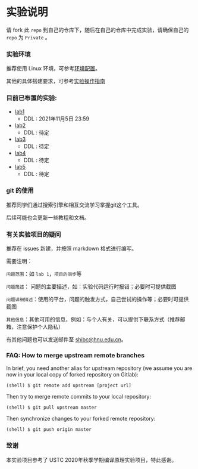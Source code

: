 # 实验说明

请 fork 此 `repo` 到自己的仓库下，随后在自己的仓库中完成实验，请确保自己的 `repo` 为 `Private` 。

### 实验环境

推荐使用 Linux 环境，可参考[环境配置](./Documentations/environments.md)。

其他的具体搭建要求，可参考[实验操作指南](./%E7%BC%96%E8%AF%91%E5%8E%9F%E7%90%86%E5%AE%9E%E9%AA%8Cgitee%E5%B9%B3%E5%8F%B0%E6%8C%87%E5%8D%97.md)

### 目前已布置的实验:
*   [lab1](./Documentations/lab1/README.md)
    *   DDL : 2021年11月5日 23:59
*   [lab2](./Documentations/lab2/README.md)
    *   DDL : 待定
*   [lab3](./Documentations/lab3/README.md)
    *   DDL : 待定
*   [lab4](./Documentations/lab4/README.md)
    *   DDL : 待定
*   [lab5](./Documentations/lab5/README.md)
    *   DDL : 待定

### git 的使用

推荐同学们通过搜索引擎和相互交流学习掌握git这个工具。

后续可能也会更新一些教程和文档。

### 有关实验项目的疑问

推荐在 issues 新建，并按照 markdown 格式进行编写。

需要注明：

`问题范围`：如 `lab 1`，`项目的同步`等

`问题简述`： 问题的主要描述，如：实验代码运行时报错；必要时可提供截图

`问题详细描述`：使用的平台，问题的触发方式，自己尝试的操作等；必要时可提供截图

`其他信息`：其他可用的信息，例如：与个人有关，可以提供下联系方式（推荐邮箱，注意保护个人隐私）

有其他问题也可以发送邮件至 shibc@hnu.edu.cn。

### FAQ: How to merge upstream remote branches

In brief, you need another alias for upstream repository (we assume you are now in your local copy of forked repository on Gitlab):
```
(shell) $ git remote add upstream [project url]
```
Then try to merge remote commits to your local repository:
```
(shell) $ git pull upstream master
```
Then synchronize changes to your forked remote repository:
```
(shell) $ git push origin master
```

### 致谢

本实验项目参考了 USTC 2020年秋季学期编译原理实验项目，特此感谢。
